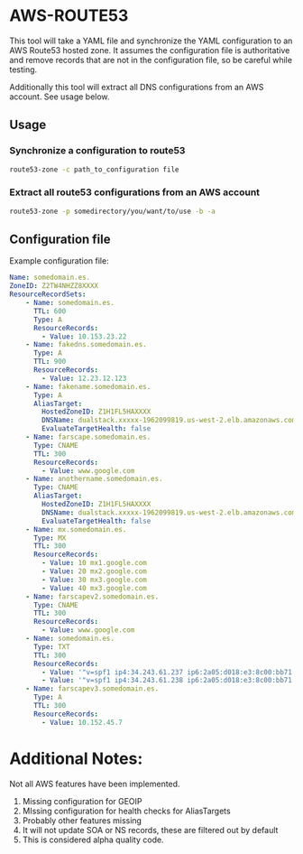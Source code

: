 # AWS-ROUTE53

This tool will take a YAML file and synchronize the YAML configuration to an AWS Route53 
hosted zone.  It assumes the configuration file is authoritative and remove records
that are not in the configuration file, so be careful while testing.

Additionally this tool will extract all DNS configurations from an AWS account.  See usage below.

## Usage

### Synchronize a configuration to route53

```bash
route53-zone -c path_to_configuration file
```

### Extract all route53 configurations from an AWS account

```bash
route53-zone -p somedirectory/you/want/to/use -b -a 
```

## Configuration file

Example configuration file:

```YAML
Name: somedomain.es.
ZoneID: Z2TW4NHZZ8XXXX
ResourceRecordSets:
    - Name: somedomain.es.
      TTL: 600
      Type: A
      ResourceRecords:
        - Value: 10.153.23.22
    - Name: fakedns.somedomain.es.
      Type: A
      TTL: 900
      ResourceRecords:
        - Value: 12.23.12.123
    - Name: fakename.somedomain.es.
      Type: A
      AliasTarget: 
        HostedZoneID: Z1H1FL5HAXXXX
        DNSName: dualstack.xxxxx-1962099819.us-west-2.elb.amazonaws.com.
        EvaluateTargetHealth: false
    - Name: farscape.somedomain.es.
      Type: CNAME
      TTL: 300
      ResourceRecords: 
        - Value: www.google.com
    - Name: anothername.somedomain.es.
      Type: CNAME
      AliasTarget: 
        HostedZoneID: Z1H1FL5HAXXXX
        DNSName: dualstack.xxxxx-1962099819.us-west-2.elb.amazonaws.com.
        EvaluateTargetHealth: false
    - Name: mx.somedomain.es.
      Type: MX
      TTL: 300
      ResourceRecords: 
        - Value: 10 mx1.google.com
        - Value: 20 mx2.google.com
        - Value: 30 mx3.google.com
        - Value: 40 mx3.google.com
    - Name: farscapev2.somedomain.es.
      Type: CNAME
      TTL: 300
      ResourceRecords: 
        - Value: www.google.com
    - Name: somedomain.es.
      Type: TXT
      TTL: 300
      ResourceRecords: 
        - Value: '"v=spf1 ip4:34.243.61.237 ip6:2a05:d018:e3:8c00:bb71:dea8:8b83:851e include:thirdpartydomain.com -all"'
        - Value: '"v=spf1 ip4:34.243.61.238 ip6:2a05:d018:e3:8c00:bb71:dea8:8b83:851e include:thirdpartydomain.com -all"'
    - Name: farscapev3.somedomain.es.
      Type: A
      TTL: 300
      ResourceRecords: 
        - Value: 10.152.45.7

```

# Additional Notes:
Not all AWS features have been implemented.  
1.  Missing configuration for GEOIP
2.  MIssing configuration for health checks for AliasTargets
3.  Probably other features missing
4.  It will not update SOA or NS records, these are filtered out by default
5.  This is considered alpha quality code.  

